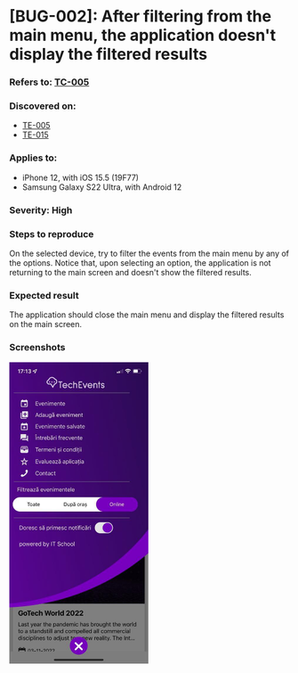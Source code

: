 # [BUG-002]: After filtering from the main menu, the application doesn't display the filtered results

### Refers to: [TC-005](../test-cases/TC-005.md)

### Discovered on: 
- [TE-005](../test-execution/TE-005.md)
- [TE-015](../test-execution/TE-015.md)

### Applies to:
- iPhone 12, with iOS 15.5 (19F77)
- Samsung Galaxy S22 Ultra, with Android 12

### Severity: High

### Steps to reproduce

On the selected device, try to filter the events from the main menu by any of the options. Notice that, upon selecting an option, the application is not returning to the main screen and doesn't show the filtered results.

### Expected result

The application should close the main menu and display the filtered results on the main screen.

### Screenshots
[<img src="../test-evidences/test-evidence-TE-005-2.jpeg" width="250"/>](../test-evidences/test-evidence-TE-005-2.jpeg)
